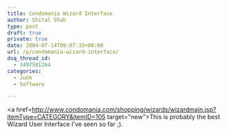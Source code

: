 ```yaml
---
title: Condomania Wizard Interface
author: Shital Shah
type: post
draft: true
private: true
date: 2004-07-14T06:07:33+00:00
url: /p/condomania-wizard-interface/
dsq_thread_id:
  - 3497581264
categories:
  - Junk
  - Software

---
```

<a href=http://www.condomania.com/shopping/wizards/wizardmain.jsp?itemType=CATEGORY&itemID=105 target="new">This</a> is probably the best Wizard User Interface I've seen so far ;).